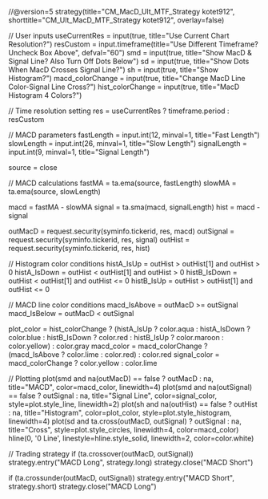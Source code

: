 //@version=5
strategy(title="CM_MacD_Ult_MTF_Strategy kotet912", shorttitle="CM_Ult_MacD_MTF_Strategy kotet912", overlay=false)

// User inputs
useCurrentRes = input(true, title="Use Current Chart Resolution?")
resCustom = input.timeframe(title="Use Different Timeframe? Uncheck Box Above", defval="60")
smd = input(true, title="Show MacD & Signal Line? Also Turn Off Dots Below")
sd = input(true, title="Show Dots When MacD Crosses Signal Line?")
sh = input(true, title="Show Histogram?")
macd_colorChange = input(true, title="Change MacD Line Color-Signal Line Cross?")
hist_colorChange = input(true, title="MacD Histogram 4 Colors?")

// Time resolution setting
res = useCurrentRes ? timeframe.period : resCustom

// MACD parameters
fastLength = input.int(12, minval=1, title="Fast Length")
slowLength = input.int(26, minval=1, title="Slow Length")
signalLength = input.int(9, minval=1, title="Signal Length")

source = close

// MACD calculations
fastMA = ta.ema(source, fastLength)
slowMA = ta.ema(source, slowLength)

macd = fastMA - slowMA
signal = ta.sma(macd, signalLength)
hist = macd - signal

outMacD = request.security(syminfo.tickerid, res, macd)
outSignal = request.security(syminfo.tickerid, res, signal)
outHist = request.security(syminfo.tickerid, res, hist)

// Histogram color conditions
histA_IsUp = outHist > outHist[1] and outHist > 0
histA_IsDown = outHist < outHist[1] and outHist > 0
histB_IsDown = outHist < outHist[1] and outHist <= 0
histB_IsUp = outHist > outHist[1] and outHist <= 0

// MACD line color conditions
macd_IsAbove = outMacD >= outSignal
macd_IsBelow = outMacD < outSignal

plot_color = hist_colorChange ? (histA_IsUp ? color.aqua : histA_IsDown ? color.blue : histB_IsDown ? color.red : histB_IsUp ? color.maroon : color.yellow) : color.gray
macd_color = macd_colorChange ? (macd_IsAbove ? color.lime : color.red) : color.red
signal_color = macd_colorChange ? color.yellow : color.lime

// Plotting
plot(smd and na(outMacD) == false ? outMacD : na, title="MACD", color=macd_color, linewidth=4)
plot(smd and na(outSignal) == false ? outSignal : na, title="Signal Line", color=signal_color, style=plot.style_line, linewidth=2)
plot(sh and na(outHist) == false ? outHist : na, title="Histogram", color=plot_color, style=plot.style_histogram, linewidth=4)
plot(sd and ta.cross(outMacD, outSignal) ? outSignal : na, title="Cross", style=plot.style_circles, linewidth=4, color=macd_color)
hline(0, '0 Line', linestyle=hline.style_solid, linewidth=2, color=color.white)

// Trading strategy
if (ta.crossover(outMacD, outSignal)) 
    strategy.entry("MACD Long", strategy.long)
    strategy.close("MACD Short")

if (ta.crossunder(outMacD, outSignal))
    strategy.entry("MACD Short", strategy.short)
    strategy.close("MACD Long")
